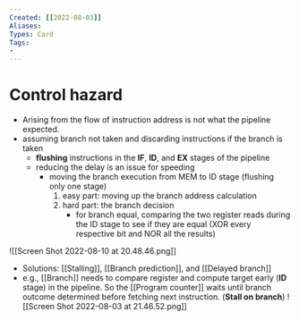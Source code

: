 ```yaml
---
Created: [[2022-08-03]]
Aliases: 
Types: Card
Tags: 
- 
---
```

# Control hazard
- Arising from the flow of instruction address is not what the pipeline expected. 
- assuming branch not taken and discarding instructions if the branch is taken
  - **flushing** instructions in the **IF**, **ID**, and **EX** stages of the pipeline
  - reducing the delay is an issue for speeding
    - moving the branch execution from MEM to ID stage (flushing only one stage)
      1. easy part: moving up the branch address calculation
      2. hard part: the branch decision
         - for branch equal, comparing the two register reads during the ID stage to see if they are equal (XOR every respective bit and NOR all the results)

![[Screen Shot 2022-08-10 at 20.48.46.png]]

- Solutions: [[Stalling]], [[Branch prediction]], and [[Delayed branch]]
- e.g., [[Branch]] needs to compare register and compute target early (**ID** stage) in the pipeline. So the [[Program counter]] waits until branch outcome determined before fetching next instruction. (**Stall on branch**)
![[Screen Shot 2022-08-03 at 21.46.52.png]]
